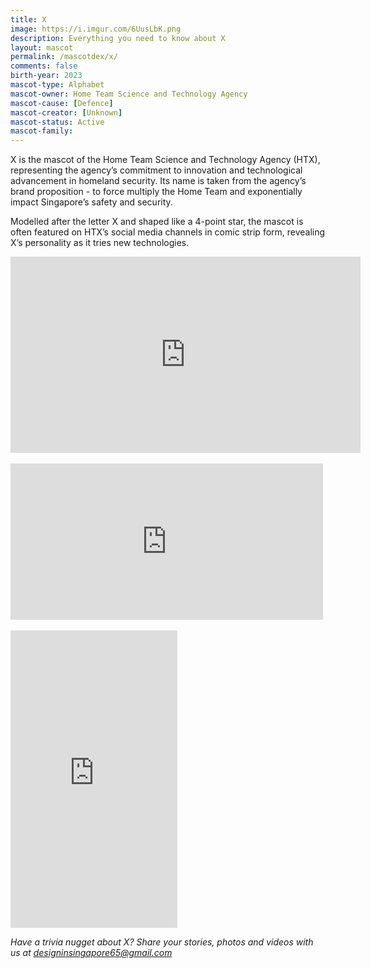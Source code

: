 ```yaml
---
title: X
image: https://i.imgur.com/6UusLbK.png
description: Everything you need to know about X
layout: mascot
permalink: /mascotdex/x/
comments: false
birth-year: 2023
mascot-type: Alphabet
mascot-owner: Home Team Science and Technology Agency
mascot-cause: [Defence]
mascot-creator: [Unknown]
mascot-status: Active
mascot-family: 
---
```


X is the mascot of the Home Team Science and Technology Agency (HTX), representing the agency’s commitment to innovation and technological advancement in homeland security. Its name is taken from the agency’s brand proposition - to force multiply the Home Team and exponentially impact Singapore’s safety and security. 

Modelled after the letter X and shaped like a 4-point star, the mascot is often featured on HTX’s social media channels in comic strip form, revealing X’s personality as it tries new technologies. 

<div class="video-responsive"><iframe src="https://www.facebook.com/plugins/video.php?height=314&href=https%3A%2F%2Fwww.facebook.com%2FHTXSG%2Fvideos%2F867996191700475%2F&show_text=false&width=560&t=0" width="560" height="314" style="border:none;overflow:hidden" scrolling="no" frameborder="0" allowfullscreen="true" allow="autoplay; clipboard-write; encrypted-media; picture-in-picture; web-share" allowFullScreen="true"></iframe></div>

<br>

<div class="video-responsive"><iframe src="https://www.facebook.com/plugins/post.php?href=https%3A%2F%2Fwww.facebook.com%2FHTXSG%2Fposts%2Fpfbid0py1u6c5wE8Ut9SttcyMaRyE1aWxUYVUVhHUZJHUBweojpytdD9PcyvJrg8mgqUnfl&show_text=true&width=500" width="500" height="250" style="border:none;overflow:hidden" scrolling="no" frameborder="0" allowfullscreen="true" allow="autoplay; clipboard-write; encrypted-media; picture-in-picture; web-share"></iframe></div>

<br>

<div class="video-responsive"><iframe src="https://www.facebook.com/plugins/video.php?height=476&href=https%3A%2F%2Fwww.facebook.com%2FHTXSG%2Fvideos%2F601908595647602%2F&show_text=false&width=267&t=0" width="267" height="476" style="border:none;overflow:hidden" scrolling="no" frameborder="0" allowfullscreen="true" allow="autoplay; clipboard-write; encrypted-media; picture-in-picture; web-share" allowFullScreen="true"></iframe></div>

<i>Have a trivia nugget about X? Share your stories, photos and videos with us at designinsingapore65@gmail.com</i>
